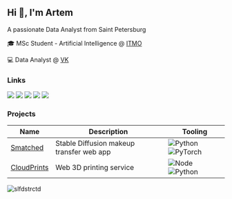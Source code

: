 ## Hi 👋, I'm Artem
A passionate Data Analyst from Saint Petersburg

:mortar_board: MSc Student - Artificial Intelligence @ [ITMO](https://en.itmo.ru)

:computer: Data Analyst @ [VK](https://vk.com/about)
### Links
[<img src="https://img.shields.io/badge/CV-ACBAC2.svg?&style=for-the-badge&logoColor=white"/>](https://github.com/slfdstrctd/slfdstrctd/blob/master/CV.pdf)
[<img src="https://img.shields.io/badge/Email-ACBAC2.svg?&style=for-the-badge&logoColor=white"/>](mailto:slfdstrctd@yandex.ru)
[<img src="https://img.shields.io/badge/Linkedin-0077B5.svg?&style=for-the-badge&logo=linkedin&logoColor=white"/>](https://linkedin.com/in/slfdstrctd)
[<img src="https://img.shields.io/badge/Telegram-2CA5E0?style=for-the-badge&logo=telegram&logoColor=white"/>](https://t.me/selfdestructed)
[<img src="https://img.shields.io/badge/Kaggle-20BEFF?style=for-the-badge&logo=Kaggle&logoColor=white"/>](https://kaggle.com/slfdstrctd)

### Projects
|Name|Description|Tooling|
|-|-|-|
|[Smatched](https://github.com/konstantgr/smatched)|Stable Diffusion makeup transfer web app|![Python](https://img.shields.io/badge/python%20-%2314354C.svg?&style=for-the-badge&logo=python&logoColor=white") ![PyTorch](https://img.shields.io/badge/PyTorch-%23EE4C2C.svg?style=for-the-badge&logo=PyTorch&logoColor=white)|
|[CloudPrints](https://github.com/slfdstrctd/cloudprints_web)|Web 3D printing service|![Node](https://img.shields.io/badge/Node%20js-339933?style=for-the-badge&logo=nodedotjs&logoColor=white) ![Python](https://img.shields.io/badge/python%20-%2314354C.svg?&style=for-the-badge&logo=python&logoColor=white")|

<p><img align="left" src="https://github-readme-stats.vercel.app/api/top-langs?username=slfdstrctd&locale=en&layout=compact" alt="slfdstrctd" /></p>
